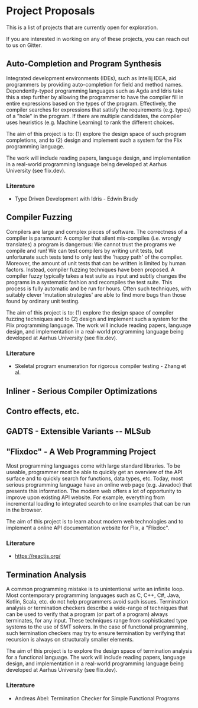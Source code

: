 # Project Proposals

This is a list of projects that are currently open for exploration.

If you are interested in working on any of these projects, you can reach out to us on Gitter.

## Auto-Completion and Program Synthesis

Integrated development environments (IDEs), such as Intellij IDEA, aid programmers by providing auto-completion for 
field and method names. Dependently-typed programming languages such as Agda and Idris take
this a step further by allowing the programmer to have the compiler fill in entire expressions based on the
types of the program. Effectively, the compiler searches for expressions that satisfy the requirements (e.g. types)
of a "hole" in the program. If there are multiple candidates, the compiler uses heuristics (e.g. Machine Learning) to 
rank the different choices.

The aim of this project is to: (1) explore the design space of such program completions, and to 
(2) design and implement such a system for the Flix programming language.

The work will include reading papers, language design, and implementation in a real-world programming language
being developed at Aarhus University (see flix.dev).

### Literature
- Type Driven Development with Idris - Edwin Brady


## Compiler Fuzzing
Compilers are large and complex pieces of software. The correctness of a
compiler is paramount: A compiler that silent mis-compiles (i.e. wrongly
translates) a program is dangerous: We cannot trust the programs we compile and
run! We can test compilers by writing unit tests, but unfortunate such tests
tend to only test the 'happy path' of the compiler. Moreover, the amount of unit
tests that can be written is limited by human factors. Instead, compiler fuzzing
techniques have been proposed. A compiler fuzzy typically takes a test suite as
input and subtly changes the programs in a systematic fashion and recompiles the
test suite. This process is fully automatic and be run for hours. Often such
techniques, with suitably clever 'mutation strategies' are able to find more
bugs than those found by ordinary unit testing. 

The aim of this project is to: (1) explore the design space of compiler fuzzing
techniques and to (2) design and implement such a system for the Flix
programming language. The work will include reading papers, language design, and
implementation in a real-world programming language being developed at Aarhus
University (see flix.dev).

### Literature
- Skeletal program enumeration for rigorous compiler testing - Zhang et al.

## Inliner - Serious Compiler Optimizations

## Contro effects, etc.


## GADTS - Extensible Variants -- MLSub


## "Flixdoc" - A Web Programming Project
Most programming languages come with large standard libraries. To be useable,
programmer most be able to quickly get an overview of the API surface and to
quickly search for functions, data types, etc. Today, most serious programming
language have an online web page (e.g. Javadoc) that presents this information.
The modern web offers a lot of opportunity to improve upon existing API website.
For example, everything from incremental loading to integrated search to online
examples that can be run in the browser. 

The aim of this project is to learn about modern web technologies and to
implement a online API documentation website for Flix, a "Flixdoc". 

### Literature
- https://reactjs.org/



## Termination Analysis
A common programming mistake is to unintentional write an infinite loop. Most
contemporary programming languages such as C, C++, C#, Java, Kotlin, Scala, etc.
do not help programmers avoid such issues. Termination analysis or termination
checkers describe a wide-range of techniques that can be used to verify that a
program (or part of a program) always terminates, for any input. These
techniques range from sophisticated type systems to the use of SMT solvers. In
the case of functional programming, such termination checkers may try to ensure
termination by verifying that recursion is always on structurally smaller
elements. 

The aim of this project is to explore the design space of termination analysis for a functional language.
The work will include reading papers, language design, and implementation in a real-world programming language
being developed at Aarhus University (see flix.dev).

### Literature
- Andreas Abel: Termination Checker for Simple Functional Programs
